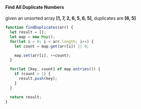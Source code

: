 #### Find All Duplicate Numbers

given an unsorted array **\[1, 7, 2, 6, 5, 6, 5\]**,  duplicates are **\[6, 5\]**

```js
function findDuplicates(arr) {
  let result = [];
  let map = new Map();
  for(let i = 0; i < arr.length; i++) {
    let count = map.get(arr[i]) || 0;

    map.set(arr[i], ++count);
  }

  for(let [key, count] of map.entries()) {
    if (count > 1) {
      result.push(key);
    }
  }

  return result;
}
```



